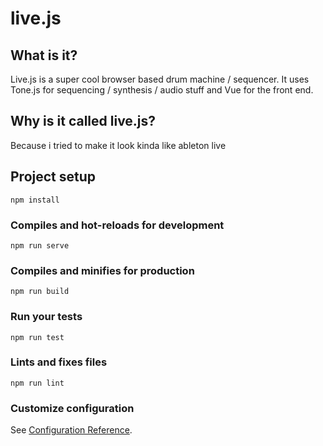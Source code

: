 # live.js

## What is it?
Live.js is a super cool browser based drum machine / sequencer. It uses Tone.js for sequencing / synthesis / audio stuff and Vue for the front end.

## Why is it called live.js?
Because i tried to make it look kinda like ableton live 

## Project setup
```
npm install
```

### Compiles and hot-reloads for development
```
npm run serve
```

### Compiles and minifies for production
```
npm run build
```

### Run your tests
```
npm run test
```

### Lints and fixes files
```
npm run lint
```

### Customize configuration
See [Configuration Reference](https://cli.vuejs.org/config/).

